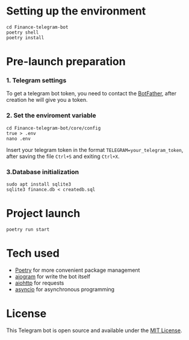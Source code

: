 # Setting up the environment
    cd Finance-telegram-bot
    poetry shell
    poetry install

# Pre-launch preparation
### 1. Telegram settings

To get a telegram bot token, you need to contact the [BotFather](https://t.me/BotFather), after creation he will give you a token.

### 2. Set the enviroment variable
    cd Finance-telegram-bot/core/config
    true > .env
    nano .env 
Insert your telegram token in the format `TELEGRAM=your_telegram_token`, after saving the file `Ctrl+S` and exiting `Ctrl+X`.

### 3.Database initialization
    sudo apt install sqlite3 
    sqlite3 finance.db < createdb.sql

# Project launch
    poetry run start

# Tech used

* [Poetry](https://python-poetry.org/) for more convenient package management
* [aiogram](https://aiogram.dev/) for write the bot itself
* [aiohttp](https://docs.aiohttp.org/en/stable/) for requests
* [asyncio](https://docs.python.org/3/library/asyncio.html) for asynchronous programming
# License

This Telegram bot is open source and available under the [MIT License](LICENCE).

